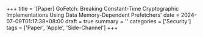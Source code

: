 +++
title = '[Paper] GoFetch: Breaking Constant-Time Cryptographic Implementations Using Data Memory-Dependent Prefetchers'
date = 2024-07-09T01:17:38+08:00
draft = true
summary = ''
categories = ['Security']
tags = ['Paper', 'Apple', 'Side-Channel']
+++


